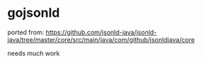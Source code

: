 # gojsonld

ported from:
https://github.com/jsonld-java/jsonld-java/tree/master/core/src/main/java/com/github/jsonldjava/core

needs much work
